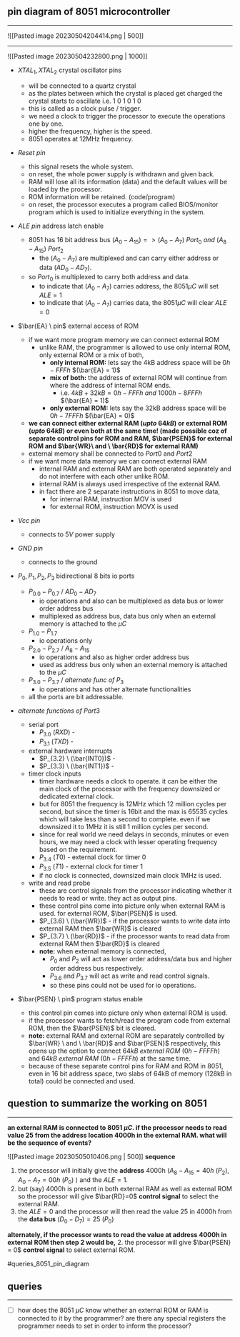 ## pin diagram of 8051 microcontroller
---
![[Pasted image 20230504204414.png | 500]]

---

![[Pasted image 20230504232800.png | 1000]]

- $XTAL_1, XTAL_2$ crystal oscillator pins
	- will be connected to a quartz crystal
	- as the plates between which the crystal is placed get charged the crystal starts to oscillate i.e. 1 0 1 0 1 0
	- this is called as a clock pulse / trigger.
	- we need a clock to trigger the processor to execute the operations one by one.
	- higher the frequency, higher is the speed.
	- 8051 operates at 12MHz frequency.

- $Reset \ pin$ 
	- this signal resets the whole system.
	- on reset, the whole power supply is withdrawn and given back.
	- RAM will lose all its information (data) and the default values will be loaded by the processor.
	- ROM information will be retained. (code/program)
	- on reset, the processor executes a program called BIOS/monitor program which is used to initialize everything in the system.

- $ALE \ pin$ address latch enable
	- 8051 has 16 bit address bus $(A_0 - A_{15}) => (A_0 - A_7) \ Port_0 \ and \ (A_8 - A_{15}) \ Port_2$
		- the $(A_0 - A_7)$ are multiplexed and can carry either address or data $(AD_0 - AD_7)$.
	- so $Port_0$ is multiplexed to carry both address and data. 
		- to indicate that $(A_0 - A_7)$ carries address, the 8051$\mu C$  will set $ALE = 1$
		- to indicate that $(A_0 - A_7)$ carries data, the 8051$\mu C$ will clear $ALE = 0$

- $\bar{EA} \ pin$ external access of ROM
	- if we want more program memory we can connect external ROM
		- unlike RAM, the programmer is allowed to use only internal ROM, only external ROM or a mix of both,
			- **only internal ROM:** lets say the 4kB address space will be $0h - FFFh$ $(\bar{EA} = 1)$
			- **mix of both:** the address of external ROM will continue from where the address of internal ROM ends. 
				- i.e. $4kB + 32kB = 0h-FFFh \ and \ 1000h-8FFFh$ $(\bar{EA} = 1)$
			- **only external ROM:** lets say the 32kB address space will be $0h - 7FFFh$ $(\bar{EA} = 0)$
	- **we can connect either external RAM $(upto \ 64kB)$ or external ROM $(upto \ 64kB)$ or even both at the same time! (made possible coz of separate control pins for ROM and RAM, $\bar{PSEN}$ for external ROM and $\bar{WR}\ and \ \bar{RD}$ for external RAM)**
	- external memory shall be connected to $Port0$ and $Port2$
	- if we want more data memory we can connect external RAM
		- internal RAM and external RAM are both operated separately and do not interfere with each other unlike ROM.
		- internal RAM is always used irrespective of the external RAM.
		- in fact there are 2 separate instructions in 8051 to move data,
			- for internal RAM, instruction MOV is used
			- for external ROM, instruction MOVX is used

- $Vcc \ pin$ 
	- connects to $5V$ power supply

- $GND \ pin$
	- connects to the ground

- $P_0, P_1, P_2, P_3$ bidirectional 8 bits io ports
	- $P_{0.0} - P_{0.7}$ / $AD_0 - AD_7$
		- io operations and also can be multiplexed as data bus or lower order address bus
		- multiplexed as address bus, data bus only when an external memory is attached to the $\mu C$
	- $P_{1.0} - P_{1.7}$
		- io operations only
	- $P_{2.0} - P_{2.7}$ / $A_8-A_{15}$
		- io operations and also as higher order address bus
		-  used as address bus only when an external memory is attached to the $\mu C$
	- $P_{3.0} - P_{3.7}$ / $alternate\ func\ of\ P_3$
		- io operations and has other alternate functionalities
	- all the ports are bit addressable.

- $alternate \ functions \ of \ Port3$
	- serial port
		- $P_{3.0} \ (RXD)$ - 
		- $P_{3.1} \ (TXD)$ - 
	- external hardware interrupts
		- $P_{3.2} \ (\bar{INT0})$ - 
		- $P_{3.3} \ (\bar{INT1})$ - 
	- timer clock inputs
		- timer hardware needs a clock to operate. it can be either the main clock of the processor with the frequency downsized or dedicated external clock.
		- but for 8051 the frequency is 12MHz which 12 million cycles per second, but since the timer is 16bit and the max is 65535 cycles which will take less than a second to complete. even if we downsized it to 1MHz it is still 1 million cycles per second.
		- since for real world we need delays in seconds, minutes or even hours, we may need a clock with lesser operating frequency based on the requirement.
		- $P_{3.4} \ (T0)$ - external clock for timer 0
		- $P_{3.5} \ (T1)$ - external clock for timer 1
		- if no clock is connected, downsized main clock 1MHz is used.
	- write and read probe
		- these are control signals from the processor indicating whether it needs to read or write. they act as output pins.
		- these control pins come into picture only when external RAM is used. for external ROM, $\bar{PSEN}$ is used.
		- $P_{3.6} \ (\bar{WR})$ - if the processor wants to write data into external RAM then $\bar{WR}$ is cleared 
		- $P_{3.7} \ (\bar{RD})$ -  if the processor wants to read data from external RAM then $\bar{RD}$ is cleared
		- **note:** when external memory is connected, 
			- $P_0$ and $P_2$ will act as lower order address/data bus and higher order address bus respectively.
			- $P_{3.6}$ and $P_{3.7}$ will act as write and read control signals.
			- so these pins could not be used for io operations.

- $\bar{PSEN} \ pin$ program status enable
	- this control pin comes into picture only when external ROM is used.
	- if the processor wants to fetch/read the program code from external ROM, then the $\bar{PSEN}$ bit is cleared.
	- **note:** external RAM and external ROM are separately controlled by $\bar{WR} \ and \ \bar{RD}$ and $\bar{PSEN}$ respectively, this opens up the option to connect $64kB\ external\ ROM\ (0h-FFFFh)$ and $64kB\ external\ RAM\ (0h-FFFFh)$ at the same time.
	- because of these separate control pins for RAM and ROM in 8051, even in 16 bit address space, two slabs of 64kB of memory (128kB in total) could be connected and used.


## question to summarize the working on 8051
---
**an external RAM is connected to 8051 $\mu C$. if the processor needs to read value 25 from the address location 4000h in the external RAM. what will be the sequence of events?**

![[Pasted image 20230505010406.png | 500]]
**sequence**
1. the processor will initially give the **address** 4000h ($A_8 - A_{15} = 40h\ (P_2), A_0 - A_7 = 00h\ (P_0)$ ) and the $ALE = 1$. 
2. but (say) 4000h is present in both external RAM as well as external ROM so the processor will give $\bar{RD}=0$ **control signal** to select the external RAM.
3. the $ALE = 0$ and the processor will then read the value 25 in 4000h from the **data bus** $(D_0 - D_7) = 25\ (P_0)$ 

**alternately, if the processor wants to read the value at address 4000h in external ROM then step 2 would be,**
2. the processor will give $\bar{PSEN} = 0$ **control signal** to select external ROM.


#queries_8051_pin_diagram 
## queries
---
- [ ] how does the 8051 $\mu C$ know whether an external ROM or RAM is connected to it by the programmer? are there any special registers the programmer needs to set in order to inform the processor?